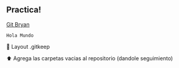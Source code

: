 ## Practica!

[Git Bryan](https://github.com/BryanG1995)

`Hola Mundo`

📂 Layout 
    .gitkeep

⬆️ Agrega las carpetas vacias al repositorio (dandole seguimiento)

